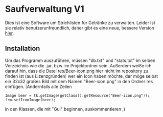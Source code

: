 # Saufverwaltung V1
Dies ist eine Software um Strichlisten für Getränke zu verwalten. Leider ist sie relativ benutzerunfreundlich, daher gibt es eine neue, bessere Version [hier](https://github.com/juril33t/Saufverwaltung2). 
## Installation
Um das Programm auszuführen, müssen "db.txt" und "stats.txt" im selben Verzeichnis wie die .jar, bzw. im Projektordner sein. Außerdem weiße ich darauf hin, dass die Datei res/Beer-icon.png hier nicht im repository zu finden ist (aus Lizenzgründen) wer ein Icon haben möchte, der möge selbst ein 32x32 großes Bild mit dem Namen "Beer-icon.png" in den Ordner res einfügen. (Andernfalls alle Zeilen 
```
Image beer = tk.getImage(getClass().getResource("Beer-icon.png"));
frm.setIconImage(beer);
```
in den Klassen, die mit "Gui" beginnen, auskommentieren ;)
